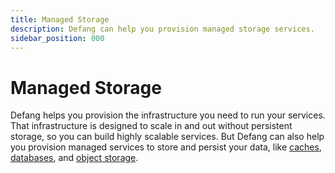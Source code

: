 ```yaml
---
title: Managed Storage
description: Defang can help you provision managed storage services.
sidebar_position: 000
---
```


# Managed Storage

Defang helps you provision the infrastructure you need to run your services. That infrastructure is designed to scale in and out without persistent storage, so you can build highly scalable services. But Defang can also help you provision managed services to store and persist your data, like [caches](./managed-redis.md), [databases](./managed-postgres.mdx), and [object storage](./managed-object-storage.md).
